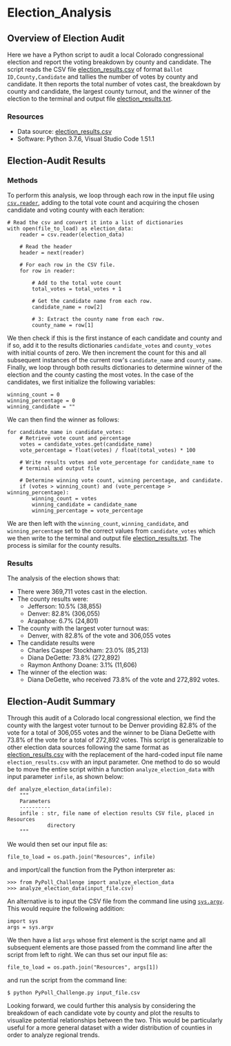 # Election_Analysis

## Overview of Election Audit
Here we have a Python script to audit a local Colorado congressional election
and report the voting breakdown by county and candidate. The script reads the
CSV file [election_results.csv](Resources/election_results.csv) of format
`Ballot ID,County,Candidate` and tallies the number of votes by county and
candidate. It then reports the total number of votes cast, the breakdown by
county and candidate, the largest county turnout, and the winner of the
election to the terminal and output file
[election_results.txt](analysis/election_results.txt).

### Resources
- Data source: [election_results.csv](Resources/election_results.csv)
- Software: Python 3.7.6, Visual Studio Code 1.51.1

## Election-Audit Results

### Methods
To perform this analysis, we loop through each row in the input file using
[`csv.reader`](https://docs.python.org/3/library/csv.html#csv.reader), adding
to the total vote count and acquiring the chosen candidate and voting county
with each iteration:
```
# Read the csv and convert it into a list of dictionaries
with open(file_to_load) as election_data:
    reader = csv.reader(election_data)

    # Read the header
    header = next(reader)

    # For each row in the CSV file.
    for row in reader:

        # Add to the total vote count
        total_votes = total_votes + 1 

        # Get the candidate name from each row.
        candidate_name = row[2]

        # 3: Extract the county name from each row.
        county_name = row[1]
```
We then check if this is the first instance of each candidate and county and
if so, add it to the results dictionaries `candidate_votes` and `county_votes`
with initial counts of zero. We then increment the count for this and all
subsequent instances of the current row's `candidate_name` and `county_name`.
Finally, we loop through both results dictionaries to determine winner of the
election and the county casting the most votes. In the case of the candidates,
we first initialize the following variables:
```
winning_count = 0
winning_percentage = 0
winning_candidate = ""
```
We can then find the winner as follows:
```
for candidate_name in candidate_votes:
    # Retrieve vote count and percentage
    votes = candidate_votes.get(candidate_name)
    vote_percentage = float(votes) / float(total_votes) * 100

    # Write results votes and vote_percentage for candidate_name to
    # terminal and output file

    # Determine winning vote count, winning percentage, and candidate.
    if (votes > winning_count) and (vote_percentage > winning_percentage):
        winning_count = votes
        winning_candidate = candidate_name
        winning_percentage = vote_percentage
```
We are then left with the `winning_count`, `winning_candidate`, and
`winning_percentage` set to the correct values from `candidate_votes` which we
then write to the terminal and output file
[election_results.txt](analysis/election_results.txt). The process is similar
for the county results.

### Results
The analysis of the election shows that:
- There were 369,711 votes cast in the election.
- The county results were:
    - Jefferson: 10.5% (38,855)
    - Denver: 82.8% (306,055)
    - Arapahoe: 6.7% (24,801)
- The county with the largest voter turnout was:
    - Denver, with 82.8% of the vote and 306,055 votes
- The candidate results were
    - Charles Casper Stockham: 23.0% (85,213)
    - Diana DeGette: 73.8% (272,892)
    - Raymon Anthony Doane: 3.1% (11,606)
- The winner of the election was:
    - Diana DeGette, who received 73.8% of the vote and 272,892 votes.

## Election-Audit Summary
Through this audit of a Colorado local congressional election, we find the
county with the largest voter turnout to be Denver providing 82.8% of the vote
for a total of 306,055 votes and the winner to be Diana DeGette with
73.8% of the vote for a total of 272,892 votes. This script is generalizable to
other election data sources following the same format as
[election_results.csv](Resources/election_results.csv) with the replacement of
the hard-coded input file name `election_results.csv` with an input parameter.
One method to do so would be to move the entire script within a function
`analyze_election_data` with input parameter `infile`, as shown below:
```
def analyze_election_data(infile):
    """
    Parameters
    ----------
    infile : str, file name of election results CSV file, placed in Resources
             directory
    """
```
We would then set our input file as:
```
file_to_load = os.path.join("Resources", infile)
```
and import/call the function from the Python interpreter as:
```
>>> from PyPoll_Challenge import analyze_election_data
>>> analyze_election_data(input_file.csv)
```
An alternative is to input the CSV file from the command line using
[`sys.argv`](https://docs.python.org/3/library/sys.html#sys.argv). This would
require the following addition:
```
import sys
args = sys.argv
```
We then have a list `args` whose first element is the script name and all
subsequent elements are those passed from the command line after the script
from left to right. We can thus set our input file as:
```
file_to_load = os.path.join("Resources", args[1])
```
and run the script from the command line:
```
$ python PyPoll_Challenge.py input_file.csv
```
Looking forward, we could further this analysis by considering the breakdown of
each candidate vote by county and plot the results to visualize potential
relationships between the two. This would be particularly useful for a more
general dataset with a wider distribution of counties in order to analyze
regional trends.
